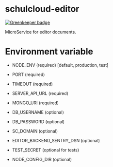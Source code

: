 # schulcloud-editor

[![Greenkeeper badge](https://badges.greenkeeper.io/schul-cloud/schulcloud-editor.svg)](https://greenkeeper.io/)

MicroService for editor documents. 



# Environment variable
- NODE_ENV (required) [default, production, test]
- PORT (required)
- TIMEOUT (required)
- SERVER_API_URL (required)
- MONGO_URI (required)
- DB_USERNAME (optional) 
- DB_PASSWORD (optional) 
- SC_DOMAIN (optional)
- EDITOR_BACKEND_SENTRY_DSN (optional)

- TEST_SECRET (optional for tests)

- NODE_CONFIG_DIR (optional)



